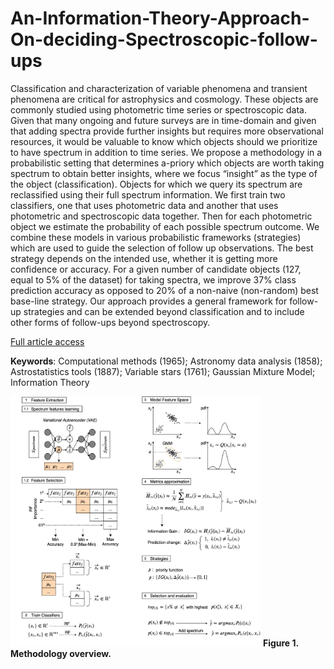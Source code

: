 # An-Information-Theory-Approach-On-deciding-Spectroscopic-follow-ups

Classification and characterization of variable phenomena and transient phenomena are critical for astrophysics and cosmology. These objects are commonly studied using photometric time series or spectroscopic data. Given that many ongoing and future surveys are in time-domain and given that adding spectra provide further insights but requires more observational resources, it would be valuable to know which objects should we prioritize to have spectrum in addition to time series. We propose a methodology in a probabilistic setting that determines a-priory which objects are worth taking spectrum to obtain better insights, where we focus “insight” as the type of the object (classification). Objects for which we query its spectrum are reclassified using their full spectrum information. We first train two classifiers, one that uses photometric data and another that uses photometric and spectroscopic data together. Then for each photometric object we estimate the probability of each possible spectrum outcome. We combine these models in various probabilistic frameworks (strategies) which are used to guide the selection of follow up observations. The best strategy depends on the intended use, whether it is getting more confidence or accuracy. For a given number of candidate objects (127, equal to $5\%$ of the dataset) for taking spectra, we improve 37\% class prediction accuracy as opposed to 20$\%$ of a non-naive (non-random) best base-line strategy. Our approach provides a general framework for follow-up strategies and can be extended beyond classification and to include other forms of follow-ups beyond spectroscopy.

[Full article access](https://iopscience.iop.org/article/10.3847/1538-3881/ab557d)

**Keywords**: Computational methods (1965); Astronomy data analysis (1858); Astrostatistics tools (1887); Variable stars (1761); Gaussian Mixture Model; Information Theory

<img src="imgs/methodology.jpg" width="400" height="400">
<b>Figure 1. Methodology overview. </b>
